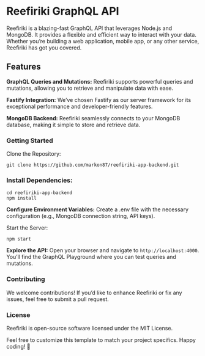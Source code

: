 <h1>Reefiriki GraphQL API</h1>
<p>Reefiriki is a blazing-fast GraphQL API that leverages Node.js and MongoDB. It provides a flexible and efficient way to interact with your data. Whether you’re building a web application, mobile app, or any other service, Reefiriki has got you covered.</p>

<h2>Features</h2>
<p><strong>GraphQL Queries and Mutations:</strong> Reefiriki supports powerful queries and mutations, allowing you to retrieve and manipulate data with ease.</p>
<p><strong>Fastify Integration:</strong> We’ve chosen Fastify as our server framework for its exceptional performance and developer-friendly features.</p>
<p><strong>MongoDB Backend:</strong> Reefiriki seamlessly connects to your MongoDB database, making it simple to store and retrieve data.</p>

<h3>Getting Started</h3>
<p>Clone the Repository:</p>
<code>git clone https://github.com/markon87/reefiriki-app-backend.git</code>

<h3>Install Dependencies:</h3>
<code>cd reefiriki-app-backend
npm install</code>

<p><strong>Configure Environment Variables:</strong> Create a .env file with the necessary configuration (e.g., MongoDB connection string, API keys).</p>
<p>Start the Server:</p>
<code>npm start</code>

<p><strong>Explore the API:</strong> Open your browser and navigate to <code>http://localhost:4000</code>. You’ll find the GraphQL Playground where you can test queries and mutations.</p>

<h3>Contributing</h3>
<p>We welcome contributions! If you’d like to enhance Reefiriki or fix any issues, feel free to submit a pull request.</p>

<h3>License</h3>
<p>Reefiriki is open-source software licensed under the MIT License.</p>

<p>Feel free to customize this template to match your project specifics. Happy coding! 🚀</p>
